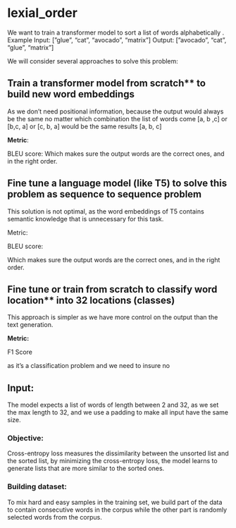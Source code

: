 # lexial_order

We want to train a transformer model to sort a list of words alphabetically .
Example
Input:
[”glue”, “cat”, “avocado”, “matrix”]
Output:
[”avocado”, “cat”, “glue”, “matrix”]

We will consider several approaches to solve this problem:

## Train a transformer model from scratch** to build new word embeddings 

As we don’t need positional information, because the output would always be the same no matter which combination the list of words come
 [a, b ,c] or [b,c, a] or [c, b, a] would be the same results [a, b, c] 
 
**Metric**:

BLEU score:
Which makes sure the output words are the correct ones, and in the right order.



##  Fine tune a language model (like T5)  to solve this problem as sequence to sequence problem

This solution is not optimal, as the word embeddings of T5 contains semantic knowledge that is unnecessary for this task.

Metric:

BLEU score:

Which makes sure the output words are the correct ones, and in the right order.


## Fine tune or train from scratch to classify word location** into 32 locations (classes)

This approach is simpler as we have more control on the output than the text generation.

**Metric:**

F1 Score

as it’s a classification problem and we need to insure no

## Input:

The model expects a list of words of length between 2 and 32, as we set the max length to 32, and we use a padding to make all input have the same size.


### Objective:

Cross-entropy loss measures the dissimilarity between the unsorted list and the sorted list, by minimizing the cross-entropy loss, the model learns to generate lists  that are more similar to the sorted ones.

###  Building dataset: 

To mix hard and easy samples in the training set, we build part of the data to contain consecutive words in the corpus while the other part is randomly selected words from the corpus.
